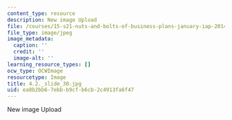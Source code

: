 ```yaml
---
content_type: resource
description: New image Upload
file: /courses/15-s21-nuts-and-bolts-of-business-plans-january-iap-2014/ea8b2bb67ebbb9cfb6cb2c4913fa6f47_4.2._slide_30.jpg
file_type: image/jpeg
image_metadata:
  caption: ''
  credit: ''
  image-alt: ''
learning_resource_types: []
ocw_type: OCWImage
resourcetype: Image
title: 4.2._slide_30.jpg
uid: ea8b2bb6-7ebb-b9cf-b6cb-2c4913fa6f47
---
```

New image Upload


